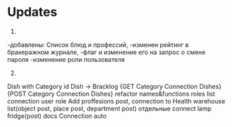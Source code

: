 # Updates
1.
-добавлены: Список блюд и профессий,
-изменен рейтинг в бракеражном журнале,
-флаг и изменение его на запрос о смене пароля
-изменение роли пользователя

2.
Dish with Category 
id Dish -> Bracklog
{GET Category Connection Dishes}
{POST Category Connection Dishes}
refactor names&functions
roles list connection user role
Add proffesions post, connection to Health
warehouse list(object post, place post, department post)
отдельные connect lamp fridge(post)
docs
Connection auto
